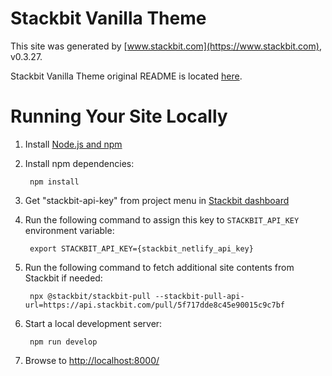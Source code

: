# Stackbit Vanilla Theme

This site was generated by [www.stackbit.com](https://www.stackbit.com), v0.3.27.

Stackbit Vanilla Theme original README is located [here](./README.theme.md).

# Running Your Site Locally

1. Install [Node.js and npm](https://nodejs.org/en/)

1. Install npm dependencies:

        npm install

1. Get "stackbit-api-key" from project menu in [Stackbit dashboard](https://app.stackbit.com/dashboard)

1. Run the following command to assign this key to `STACKBIT_API_KEY` environment variable:

        export STACKBIT_API_KEY={stackbit_netlify_api_key}

1. Run the following command to fetch additional site contents from Stackbit if needed:

        npx @stackbit/stackbit-pull --stackbit-pull-api-url=https://api.stackbit.com/pull/5f717dde8c45e90015c9c7bf

1. Start a local development server:

        npm run develop

1. Browse to [http://localhost:8000/](http://localhost:8000/)
